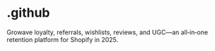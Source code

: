 # .github
Growave loyalty, referrals, wishlists, reviews, and UGC—an all‑in‑one retention platform for Shopify in 2025.
